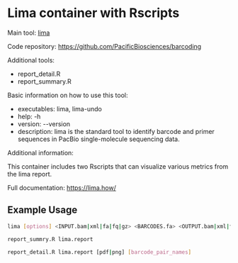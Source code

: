 # Lima container with Rscripts

Main tool: [lima](https://lima.how/)
  
Code repository: https://github.com/PacificBiosciences/barcoding

Additional tools:
- report_detail.R
- report_summary.R

Basic information on how to use this tool:
- executables: lima, lima-undo
- help: -h
- version: --version
- description: lima is the standard tool to identify barcode and primer sequences in PacBio single-molecule sequencing data.

Additional information:

This container includes two Rscripts that can visualize various metrics from the lima report.
  
Full documentation: https://lima.how/

## Example Usage
```bash
lima [options] <INPUT.bam|xml|fa|fq|gz> <BARCODES.fa> <OUTPUT.bam|xml|fa|fq|gz>

report_summry.R lima.report

report_detail.R lima.report [pdf|png] [barcode_pair_names]
```

